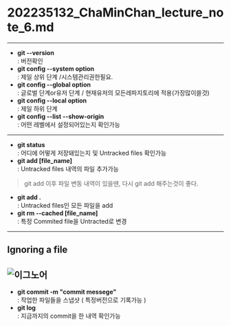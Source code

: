 # 202235132_ChaMinChan_lecture_note_6.md
-------------------------------------------
- **git --version**  
: 버전확인  
- **git config --system option**  
: 제일 상위 단계 /시스템관리권한필요.  
- **git config --global option**  
: 글로벌 단계or유저 단계 / 현재유저의 모든레파지토리에 적용(가장많이쓸것)   
- **git config --local option**  
: 제일 하위 단계  
- **git config --list --show-origin**    
: 어떤 레벨에서 설정되어있는지 확인가능
--------------------------------------------
- **git status**   
: 어디에 어떻게 저장돼있는지 및 Untracked files 확인가능  
- **git add [file_name]**    
: Untracked files 내역의 파일 추가가능  
> git add 이후 파일 변동 내역이 있을땐, 다시 git add 해주는것이 좋다.   
- **git add .**  
: Untracked files인 모든 파일을 add  
- **git rm --cached [file_name]**   
: 특정 Commited file을 Untracted로 변경
----------------------------------------------
## Ignoring a file  
![이그노어](https://user-images.githubusercontent.com/113030260/195088524-58a87d4f-8037-4df9-975e-4e96eda028c0.PNG)
---------------------------------------------------------
- **git commit -m "commit messege"**  
: 작업한 파일들을 스냅샷 ( 특정버전으로 기록가능 )  
- **git log**  
: 지금까지의 commit을 한 내역 확인가능
